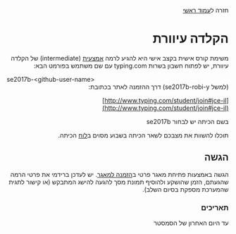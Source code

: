 <div dir="rtl">
<div>
</div>

חזרה ל[עמוד ראשי](../../..)


# הקלדה עיוורת
משימת קורס אישית בקצב אישי היא להגיע לרמה [אמצעית][intermediate] (intermediate) של הקלדה עיוורת, יש לפתוח חשבון בשרות typing.com עם שם משתמש בפורמט הבא: 
<div dir="ltr">se2017b-&lt;github-user-name&gt;</div> 
(למשל se2017b-robi-y) דרך ההזמנה לאתר בכתובת:

[http://www.typing.com/student/join#jce-il](http://www.typing.com/student/join#jce-il)

בשם הכיתה יש לבחור se2017b

תוכלו להשוות את מצבכם לשאר הכיתה בשבוע מסוים ב[לוח][class-scoreboard] הכיתה.

## הגשה 

הגשה באמצעות פתיחת מאגר פרטי ב[הזמנה למאגר]. יש לעדכן ברידמי את פרטי הרמה שהגעתם, הזמן שהושקע ולהוסיף תמונת מסך להגעה להישג המתבקש (או קישור לתגית שהמערכת מספקת בסיום השלב).

### תאריכים
עד היום האחרון של הסמסטר

[הזמנה למאגר]: https://classroom.github.com/assignment-invitations/f87181f1345e09087625980936dcd81a
[intermediate]: https://www.typing.com/student/lessons/331
[class-scoreboard]: https://www.typing.com/student/scoreboard
